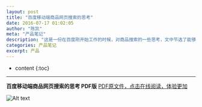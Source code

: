 ```yaml
---
layout: post
title: "百度移动端商品网页搜索的思考"
date: 2016-07-17 01:02:05
author: "陈凯"
meta: "产品笔记"
description: "这是一份在百度刚开始工作的时候，对商品搜索的一些思考，文中节选了能够公开的部分，是自己的一个思考过程。分析方式：文章从用户，需求，功能内容，搜索逻辑，视觉和用户体验5个层次，对目前存在的核心问题；分析，思考；提出解决方案。最后给出产品价值的系统性思考。"
categories: 产品笔记
excerpt: 产品
---
```


* content
{:toc}

----


**百度移动端商品网页搜索的思考 PDF版** [PDF原文件，点击在线阅读，体验更加](http://littlewhitechen.github.io/project/baidu/z1.pdf)

![Alt text](http://littlewhitechen.github.io/project/product/baidu-p1.jpg)



